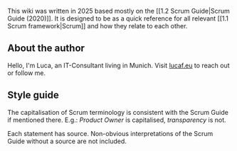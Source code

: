 This wiki was written in 2025 based mostly on the [[1.2 Scrum Guide|Scrum Guide (2020)]]. It is designed to be as a quick reference for all relevant [[1.1 Scrum framework|Scrum]] and how they relate to each other.
## About the author
Hello, I'm Luca, an IT-Consultant living in Munich. Visit [lucaf.eu](https://lucaf.eu/) to reach out or follow me.
## Style guide

The capitalisation of Scrum terminology is consistent with the Scrum Guide if mentioned there. E.g.: *Product Owner* is capitalised, *transparency* is not.

Each statement has source. Non-obvious interpretations of the Scrum Guide without a source are not included.
